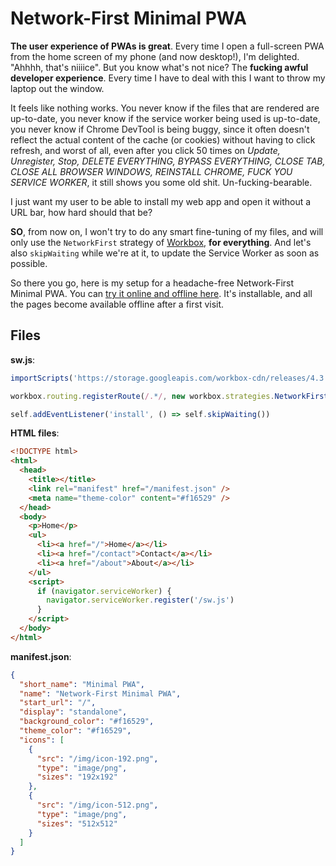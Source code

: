 # Network-First Minimal PWA

**The user experience of PWAs is great**. Every time I open a full-screen PWA from the home screen of my phone (and now desktop!), I'm delighted. "Ahhhh, that's niiiice". But you know what's not nice? The **fucking awful developer experience**. Every time I have to deal with this I want to throw my laptop out the window.

It feels like nothing works. You never know if the files that are rendered are up-to-date, you never know if the service worker being used is up-to-date, you never know if Chrome DevTool is being buggy, since it often doesn't reflect the actual content of the cache (or cookies) without having to click refresh, and worst of all, even after you click 50 times on _Update, Unregister, Stop, DELETE EVERYTHING, BYPASS EVERYTHING, CLOSE TAB, CLOSE ALL BROWSER WINDOWS, REINSTALL CHROME, FUCK YOU SERVICE WORKER_, it still shows you some old shit. Un-fucking-bearable.

I just want my user to be able to install my web app and open it without a URL bar, how hard should that be?

**SO**, from now on, I won't try to do any smart fine-tuning of my files, and will only use the `NetworkFirst` strategy of [Workbox](https://developers.google.com/web/tools/workbox), **for everything**. And let's also `skipWaiting` while we're at it, to update the Service Worker as soon as possible.

So there you go, here is my setup for a headache-free Network-First Minimal PWA. You can [try it online and offline here](https://minimal-sw.verekia.now.sh/). It's installable, and all the pages become available offline after a first visit.

## Files

**sw.js**:
```js
importScripts('https://storage.googleapis.com/workbox-cdn/releases/4.3.1/workbox-sw.js')

workbox.routing.registerRoute(/.*/, new workbox.strategies.NetworkFirst())

self.addEventListener('install', () => self.skipWaiting())
```

**HTML files**:
```html
<!DOCTYPE html>
<html>
  <head>
    <title></title>
    <link rel="manifest" href="/manifest.json" />
    <meta name="theme-color" content="#f16529" />
  </head>
  <body>
    <p>Home</p>
    <ul>
      <li><a href="/">Home</a></li>
      <li><a href="/contact">Contact</a></li>
      <li><a href="/about">About</a></li>
    </ul>
    <script>
      if (navigator.serviceWorker) {
        navigator.serviceWorker.register('/sw.js')
      }
    </script>
  </body>
</html>
```

**manifest.json**:
```json
{
  "short_name": "Minimal PWA",
  "name": "Network-First Minimal PWA",
  "start_url": "/",
  "display": "standalone",
  "background_color": "#f16529",
  "theme_color": "#f16529",
  "icons": [
    {
      "src": "/img/icon-192.png",
      "type": "image/png",
      "sizes": "192x192"
    },
    {
      "src": "/img/icon-512.png",
      "type": "image/png",
      "sizes": "512x512"
    }
  ]
}
```
